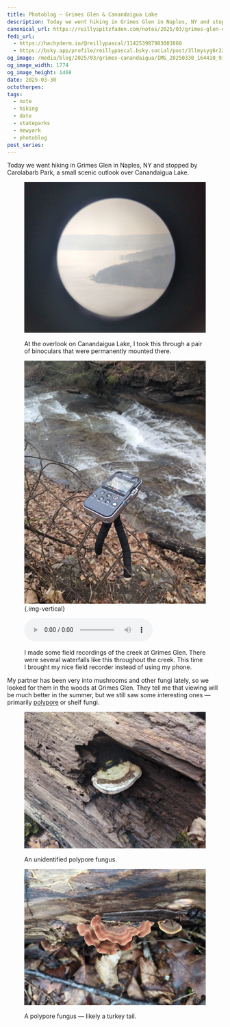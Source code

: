 ```yaml
---
title: Photoblog — Grimes Glen & Canandaigua Lake
description: Today we went hiking in Grimes Glen in Naples, NY and stopped by Canandaigua Lake
canonical_url: https://reillyspitzfaden.com/notes/2025/03/grimes-glen-canandaigua-lake/
fedi_url:
  - https://hachyderm.io/@reillypascal/114253987983003860
  - https://bsky.app/profile/reillypascal.bsky.social/post/3llmysyg6r22m
og_image: /media/blog/2025/03/grimes-canandaigua/IMG_20250330_164410_930_cr.webp
og_image_width: 1774
og_image_height: 1468
date: 2025-03-30
octothorpes: 
tags:
  - note
  - hiking
  - date
  - stateparks
  - newyork
  - photoblog
post_series:
---
```

<link rel="stylesheet" type="text/css" href="/styles/notes-photos.css">

Today we went hiking in Grimes Glen in Naples, NY and stopped by Carolabarb Park, a small scenic outlook over Canandaigua Lake.

<!-- Town of South Bristol Scenic Overlook -->

<figure>

  ![A misty lakeshore taken through a pair of binoculars. The image is inset as a small circle in the middle of a black background](/media/blog/2025/03/grimes-canandaigua/IMG_20250330_164410_930_cr.webp) 
  <figcaption>At the overlook on Canandaigua Lake, I took this through a pair of binoculars that were permanently mounted there.</figcaption>
</figure>

<figure>

  ![A small waterfall in a creek, with a field recorder on a fence in the foreground](/media/blog/2025/03/grimes-canandaigua/IMG_20250330_151308_130.webp) {.img-vertical}

  <audio controls src="/media/blog/2025/03/grimes-canandaigua/grimes-glen-creek-waterfall.mp3" title="Waterfall"></audio>
  <figcaption>I made some field recordings of the creek at Grimes Glen. There were several waterfalls like this throughout the creek. This time I brought my nice field recorder instead of using my phone.<figcaption>
</figure>

My partner has been very into mushrooms and other fungi lately, so we looked for them in the woods at Grimes Glen. They tell me that viewing will be much better in the summer, but we still saw some interesting ones — primarily [polypore](https://en.wikipedia.org/wiki/Polypore) or shelf fungi.

<figure>

  ![A cream-colored polypore fungus with brown rings and dark tubular pores on a log](/media/blog/2025/03/grimes-canandaigua/IMG_20250330_153215_201.webp)
  <figcaption>An unidentified polypore fungus.</figcaption>
</figure>

<figure>

  ![A rippled polypore fungus with alternating light tan and orange-brown rings on a log](/media/blog/2025/03/grimes-canandaigua/IMG_20250330_154123_095.webp)
  <figcaption>A polypore fungus — likely a turkey tail.</figcaption>
</figure>